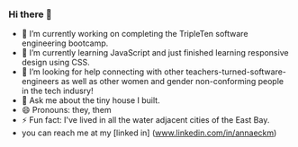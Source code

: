 ### Hi there 👋



- 🔭 I’m currently working on completing the TripleTen software engineering bootcamp. 
- 🌱 I’m currently learning JavaScript and just finished learning responsive design using CSS. 
- 🤔 I’m looking for help connecting with other teachers-turned-software-engineers as well as other women and gender non-conforming people in the tech indusry! 
- 💬 Ask me about the tiny house I built. 
- 😄 Pronouns: they, them
- ⚡ Fun fact: I've lived in all the water adjacent cities of the East Bay.
- you can reach me at my [linked in] (www.linkedin.com/in/annaeckm)

